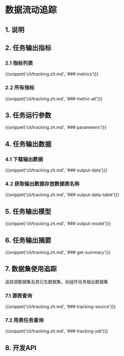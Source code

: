 # 数据流动追踪

## 1. 说明

## 2. 任务输出指标

### 2.1 指标列表

{{snippet('cli/tracking.zh.md', '### metrics')}}

### 2.2 所有指标

{{snippet('cli/tracking.zh.md', '### metric-all')}}

## 3. 任务运行参数

{{snippet('cli/tracking.zh.md', '### parameters')}}

## 4. 任务输出数据

### 4.1 下载输出数据

{{snippet('cli/tracking.zh.md', '### output-data')}}

### 4.2 获取输出数据存放数据表名称

{{snippet('cli/tracking.zh.md', '### output-data-table')}}

## 5. 任务输出模型

{{snippet('cli/tracking.zh.md', '### output-model')}}

## 6. 任务输出摘要

{{snippet('cli/tracking.zh.md', '### get-summary')}}

## 7. 数据集使用追踪

追踪源数据集及其衍生数据集，如组件任务输出数据集

### 7.1 源表查询

{{snippet('cli/tracking.zh.md', '### tracking-source')}}

### 7.2 用表任务查询

{{snippet('cli/tracking.zh.md', '### tracking-job')}}

## 8. 开发API

